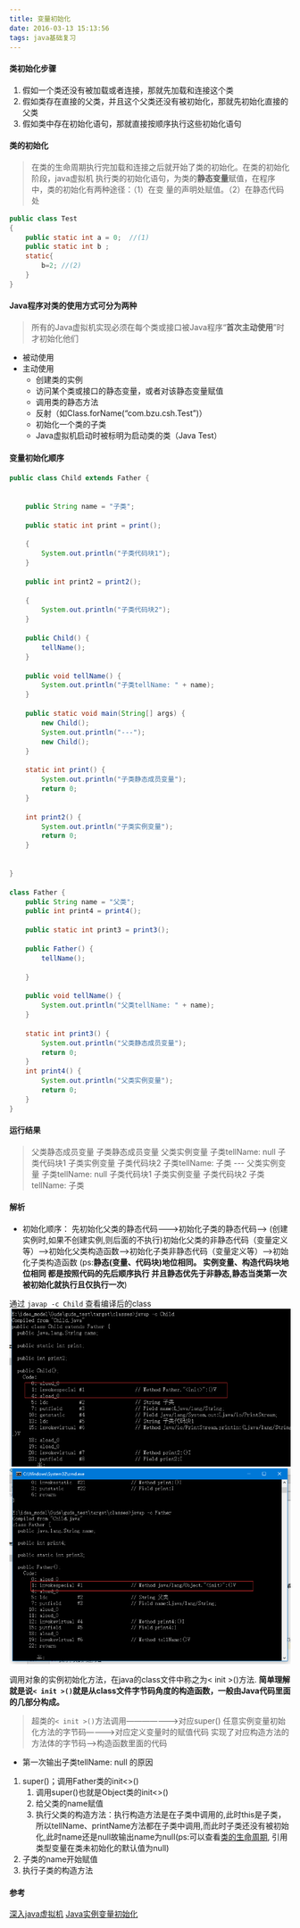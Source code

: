 ```yaml
---
title: 变量初始化
date: 2016-03-13 15:13:56
tags: java基础复习
---
```



#### 类初始化步骤
1. 假如一个类还没有被加载或者连接，那就先加载和连接这个类
2. 假如类存在直接的父类，并且这个父类还没有被初始化，那就先初始化直接的父类
3. 假如类中存在初始化语句，那就直接按顺序执行这些初始化语句

<!--more-->

#### 类的初始化
>  在类的生命周期执行完加载和连接之后就开始了类的初始化。在类的初始化阶段，java虚拟机
>   执行类的初始化语句，为类的**静态变量**赋值，在程序中，类的初始化有两种途径：（1）在变
>量的声明处赋值。（2）在静态代码处
```java
public class Test  
{  
    public static int a = 0;  //(1)
    public static int b ;  
    static{  
        b=2; //(2) 
    }  
} 
```

#### Java程序对类的使用方式可分为两种 

> 所有的Java虚拟机实现必须在每个类或接口被Java程序“**首次主动使用**”时才初始化他们 

- 被动使用
- 主动使用
     * 创建类的实例 
     * 访问某个类或接口的静态变量，或者对该静态变量赋值 
     * 调用类的静态方法 
     * 反射（如Class.forName(“com.bzu.csh.Test”)） 
     * 初始化一个类的子类 
     * Java虚拟机启动时被标明为启动类的类（Java Test） 

#### 变量初始化顺序


```java
public class Child extends Father {


    public String name = "子类";

    public static int print = print();

    {
        System.out.println("子类代码块1");
    }

    public int print2 = print2();

    {
        System.out.println("子类代码块2");
    }

    public Child() {
        tellName();
    }

    public void tellName() {
        System.out.println("子类tellName: " + name);
    }

    public static void main(String[] args) {
        new Child();
        System.out.println("---");
        new Child();
    }

    static int print() {
        System.out.println("子类静态成员变量");
        return 0;
    }

    int print2() {
        System.out.println("子类实例变量");
        return 0;
    }


}

class Father {
    public String name = "父类";
    public int print4 = print4();

    public static int print3 = print3();

    public Father() {
        tellName();

    }

    public void tellName() {
        System.out.println("父类tellName: " + name);
    }

    static int print3() {
        System.out.println("父类静态成员变量");
        return 0;
    }
    int print4() {
        System.out.println("父类实例变量");
        return 0;
    }
}

```
#### 运行结果
> 父类静态成员变量
> 子类静态成员变量
> 父类实例变量
> 子类tellName: null
> 子类代码块1
> 子类实例变量
> 子类代码块2
> 子类tellName: 子类
> \-\-\-
> 父类实例变量
> 子类tellName: null
> 子类代码块1
> 子类实例变量
> 子类代码块2
> 子类tellName: 子类


#### 解析

 - 初始化顺序：
 先初始化父类的静态代码--->初始化子类的静态代码-->
(创建实例时,如果不创建实例,则后面的不执行)初始化父类的非静态代码（变量定义等）——>初始化父类构造函数——>初始化子类非静态代码（变量定义等）——>初始化子类构造函数  (ps:**静态(变量、代码块)地位相同。  实例变量、构造代码块地位相同 都是按照代码的先后顺序执行 并且静态优先于非静态,静态当类第一次被初始化就执行且仅执行一次**)


通过 `javap -c Child` 查看编译后的class
![Art](/images/Child.png)
![Art](/images/father.png)

调用对象的实例初始化方法，在java的class文件中称之为\< init >()方法.
**简单理解就是说`< init >()`就是从class文件字节码角度的构造函数，一般由Java代码里面的几部分构成。**
>  超类的`< init >()`方法调用———————>对应super() 
>  任意实例变量初始化方法的字节码————>对应定义变量时的赋值代码 
>  实现了对应构造方法的方法体的字节码——>构造函数里面的代码

- 第一次输出子类tellName: null 的原因

1. super()；调用Father类的init<>()
    1. 调用super()也就是Object类的init<>()
    2. 给父类的name赋值
    3. 执行父类的构造方法：执行构造方法是在子类中调用的,此时this是子类，所以tellName、printName方法都在子类中调用,而此时子类还没有被初始化,此时name还是null故输出name为null(ps:可以查看[类的生命周期](http://blog.csdn.net/csh624366188/article/details/7945131), 引用类型变量在类未初始化的默认值为null)
2. 子类的name开始赋值
3. 执行子类的构造方法

#### 参考
[深入java虚拟机](http://blog.csdn.net/column/details/jvm123.html)
[Java实例变量初始化](http://blog.csdn.net/cauchyweierstrass/article/details/48943077)


    

    